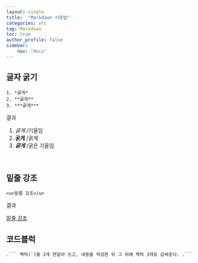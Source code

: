 ```yaml
---
layout: single
title:  "Markdown 사용법"
categories: etc
tag: Markdown
toc: true
author_profile: false
sidebar:
    nav: "docs"
---
```


## 글자 굵기
```
1. *굵게*
2. **굵게**
3. ***굵게***
```
결과
</br>

1. *굵게* /기울임
2. **굵게** /굵게
3. ***굵게*** /굵은 기울임

<br/>

## 밑줄 강조

```
<u>밑줄 강조</u>
```
결과

<u>밑줄 강조</u>


## 코드블럭
```
.``` 백틱(`)을 3개 연달아 쓰고, 내용을 작성한 뒤 그 뒤에 백틱 3개로 감싸준다. .```
```
